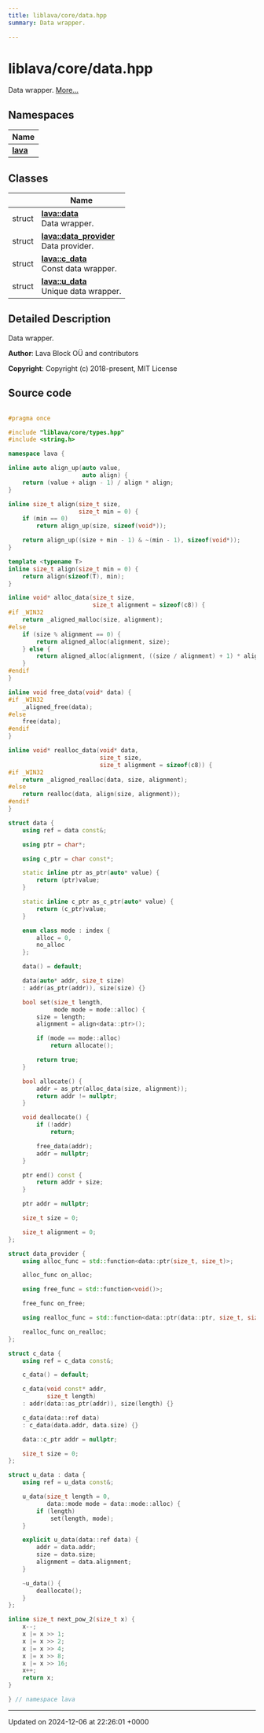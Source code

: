 ```yaml
---
title: liblava/core/data.hpp
summary: Data wrapper. 

---
```


# liblava/core/data.hpp

Data wrapper.  [More...](#detailed-description)

## Namespaces

| Name           |
| -------------- |
| **[lava](/_doxybook/Namespaces/namespacelava.md)**  |

## Classes

|                | Name           |
| -------------- | -------------- |
| struct | **[lava::data](/_doxybook/Classes/structlava_1_1data.md)** <br>Data wrapper.  |
| struct | **[lava::data_provider](/_doxybook/Classes/structlava_1_1data__provider.md)** <br>Data provider.  |
| struct | **[lava::c_data](/_doxybook/Classes/structlava_1_1c__data.md)** <br>Const data wrapper.  |
| struct | **[lava::u_data](/_doxybook/Classes/structlava_1_1u__data.md)** <br>Unique data wrapper.  |

## Detailed Description

Data wrapper. 

**Author**: Lava Block OÜ and contributors 

**Copyright**: Copyright (c) 2018-present, MIT License 



## Source code

```cpp

#pragma once

#include "liblava/core/types.hpp"
#include <string.h>

namespace lava {

inline auto align_up(auto value,
                     auto align) {
    return (value + align - 1) / align * align;
}

inline size_t align(size_t size,
                    size_t min = 0) {
    if (min == 0)
        return align_up(size, sizeof(void*));

    return align_up((size + min - 1) & ~(min - 1), sizeof(void*));
}

template <typename T>
inline size_t align(size_t min = 0) {
    return align(sizeof(T), min);
}

inline void* alloc_data(size_t size,
                        size_t alignment = sizeof(c8)) {
#if _WIN32
    return _aligned_malloc(size, alignment);
#else
    if (size % alignment == 0) {
        return aligned_alloc(alignment, size);
    } else {
        return aligned_alloc(alignment, ((size / alignment) + 1) * alignment);
    }
#endif
}

inline void free_data(void* data) {
#if _WIN32
    _aligned_free(data);
#else
    free(data);
#endif
}

inline void* realloc_data(void* data,
                          size_t size,
                          size_t alignment = sizeof(c8)) {
#if _WIN32
    return _aligned_realloc(data, size, alignment);
#else
    return realloc(data, align(size, alignment));
#endif
}

struct data {
    using ref = data const&;

    using ptr = char*;

    using c_ptr = char const*;

    static inline ptr as_ptr(auto* value) {
        return (ptr)value;
    }

    static inline c_ptr as_c_ptr(auto* value) {
        return (c_ptr)value;
    }

    enum class mode : index {
        alloc = 0,
        no_alloc
    };

    data() = default;

    data(auto* addr, size_t size)
    : addr(as_ptr(addr)), size(size) {}

    bool set(size_t length,
             mode mode = mode::alloc) {
        size = length;
        alignment = align<data::ptr>();

        if (mode == mode::alloc)
            return allocate();

        return true;
    }

    bool allocate() {
        addr = as_ptr(alloc_data(size, alignment));
        return addr != nullptr;
    }

    void deallocate() {
        if (!addr)
            return;

        free_data(addr);
        addr = nullptr;
    }

    ptr end() const {
        return addr + size;
    }

    ptr addr = nullptr;

    size_t size = 0;

    size_t alignment = 0;
};

struct data_provider {
    using alloc_func = std::function<data::ptr(size_t, size_t)>;

    alloc_func on_alloc;

    using free_func = std::function<void()>;

    free_func on_free;

    using realloc_func = std::function<data::ptr(data::ptr, size_t, size_t)>;

    realloc_func on_realloc;
};

struct c_data {
    using ref = c_data const&;

    c_data() = default;

    c_data(void const* addr,
           size_t length)
    : addr(data::as_ptr(addr)), size(length) {}

    c_data(data::ref data)
    : c_data(data.addr, data.size) {}

    data::c_ptr addr = nullptr;

    size_t size = 0;
};

struct u_data : data {
    using ref = u_data const&;

    u_data(size_t length = 0,
           data::mode mode = data::mode::alloc) {
        if (length)
            set(length, mode);
    }

    explicit u_data(data::ref data) {
        addr = data.addr;
        size = data.size;
        alignment = data.alignment;
    }

    ~u_data() {
        deallocate();
    }
};

inline size_t next_pow_2(size_t x) {
    x--;
    x |= x >> 1;
    x |= x >> 2;
    x |= x >> 4;
    x |= x >> 8;
    x |= x >> 16;
    x++;
    return x;
}

} // namespace lava
```


-------------------------------

Updated on 2024-12-06 at 22:26:01 +0000
